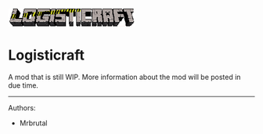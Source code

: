 [0]: https://github.com/Mrbrutal/Logisticraft/raw/Resources/lcraft_logo.png
![Logo][0]

Logisticraft
=============

A mod that is still WIP. More information about the mod will be posted in due time.

-------
Authors:
* Mrbrutal